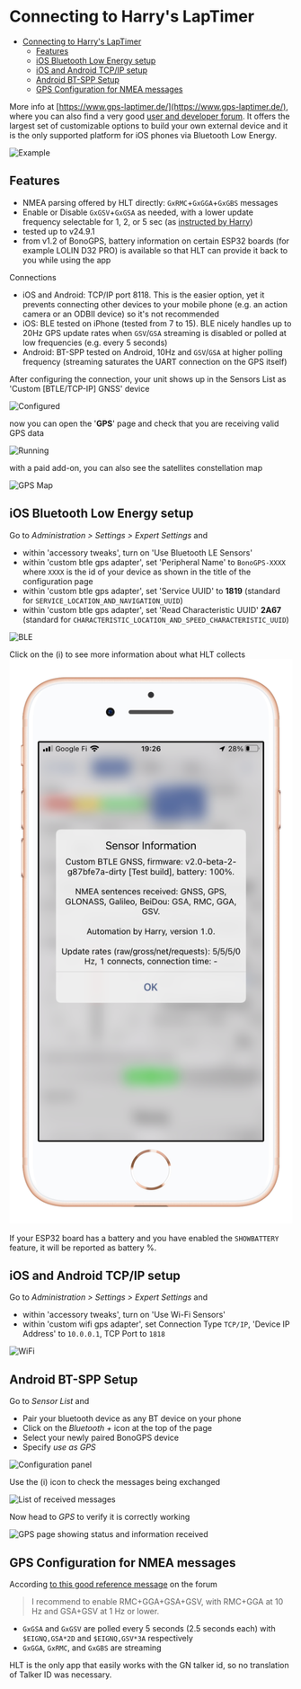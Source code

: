 # Connecting to Harry's LapTimer

- [Connecting to Harry's LapTimer](#connecting-to-harrys-laptimer)
  - [Features](#features)
  - [iOS Bluetooth Low Energy setup](#ios-bluetooth-low-energy-setup)
  - [iOS and Android TCP/IP setup](#ios-and-android-tcpip-setup)
  - [Android BT-SPP Setup](#android-bt-spp-setup)
  - [GPS Configuration for NMEA messages](#gps-configuration-for-nmea-messages)

More info at [https://www.gps-laptimer.de/](https://www.gps-laptimer.de/), where you can also find a very good [user and developer forum](http://forum.gps-laptimer.de/viewforum.php?f=2). It offers the largest set of customizable options to build your own external device and it is the only supported platform for iOS phones via Bluetooth Low Energy.

![Example](hlt_lagunaseca.png)

## Features

- NMEA parsing offered by HLT directly: `GxRMC`+`GxGGA`+`GxGBS` messages
- Enable or Disable `GxGSV`+`GxGSA` as needed, with a lower update frequency selectable for 1, 2, or 5 sec (as [instructed by Harry](http://forum.gps-laptimer.de/viewtopic.php?t=4359))
- tested up to v24.9.1
- from v1.2 of BonoGPS, battery information on certain ESP32 boards (for example LOLIN D32 PRO) is available so that HLT can provide it back to you while using the app

Connections

- iOS and Android: TCP/IP port 8118. This is the easier option, yet it prevents connecting other devices to your mobile phone (e.g. an action camera or an ODBII device) so it's not recommended
- iOS: BLE tested on iPhone (tested from 7 to 15). BLE nicely handles up to 20Hz GPS update rates when `GSV`/`GSA` streaming is disabled or polled at low frequencies (e.g. every 5 seconds)
- Android: BT-SPP tested on Android, 10Hz and  `GSV`/`GSA` at higher polling frequency (streaming saturates the UART connection on the GPS itself)

After configuring the connection, your unit shows up in the Sensors List as 'Custom [BTLE/TCP-IP] GNSS' device

![Configured](hlt-ble-configured.png)

now you can open the '**GPS**' page and check that you are receiving valid GPS data

![Running](hlt-ble-running.png)

with a paid add-on, you can also see the satellites constellation map

![GPS Map](hlt-gps-map.png)

## iOS Bluetooth Low Energy setup

Go to *Administration > Settings > Expert Settings* and

- within 'accessory tweaks', turn on 'Use Bluetooth LE Sensors'
- within 'custom btle gps adapter', set 'Peripheral Name' to `BonoGPS-XXXX` where `XXXX` is the id of your device as shown in the title of the configuration page
- within 'custom btle gps adapter', set 'Service UUID' to  **1819** (standard for `SERVICE_LOCATION_AND_NAVIGATION_UUID`)
- within 'custom btle gps adapter', set 'Read Characteristic UUID' **2A67** (standard for `CHARACTERISTIC_LOCATION_AND_SPEED_CHARACTERISTIC_UUID`)

![BLE](hlt-ble.jpeg)

Click on the (i) to see more information about what HLT collects
![BLE with battery](hlt-ble-check.png)

If your ESP32 board has a battery and you have enabled the `SHOWBATTERY` feature, it will be reported as battery %.

## iOS and Android TCP/IP setup

Go to *Administration > Settings > Expert Settings* and

- within 'accessory tweaks', turn on 'Use Wi-Fi Sensors'
- within 'custom wifi gps adapter', set Connection Type `TCP/IP`, 'Device IP Address' to `10.0.0.1`, TCP Port to `1818`

![WiFi](hlt-wifi.jpeg)

## Android BT-SPP Setup

Go to *Sensor List* and

- Pair your bluetooth device as any BT device on your phone
- Click on the _Bluetooth +_ icon at the top of the page
- Select your newly paired BonoGPS device
- Specify _use as GPS_

![Configuration panel](hlt-btspp-configured.png)

Use the (i) icon to check the messages being exchanged

![List of received messages](hlt-btspp-check.png)

Now head to *GPS* to verify it is correctly working

![GPS page showing status and information received](hlt-btspp-running.png)

## GPS Configuration for NMEA messages

According [to this good reference message](http://forum.gps-laptimer.de/viewtopic.php?f=19&t=4359) on the forum

> I recommend to enable RMC+GGA+GSA+GSV, with RMC+GGA at 10 Hz and GSA+GSV at 1 Hz or lower.

- `GxGSA` and `GxGSV` are polled every 5 seconds (2.5 seconds each) with `$EIGNQ,GSA*2D` and `$EIGNQ,GSV*3A` respectively
- `GxGGA`, `GxRMC`, and `GxGBS` are streaming

HLT is the only app that easily works with the GN talker id, so no translation of Talker ID was necessary.
